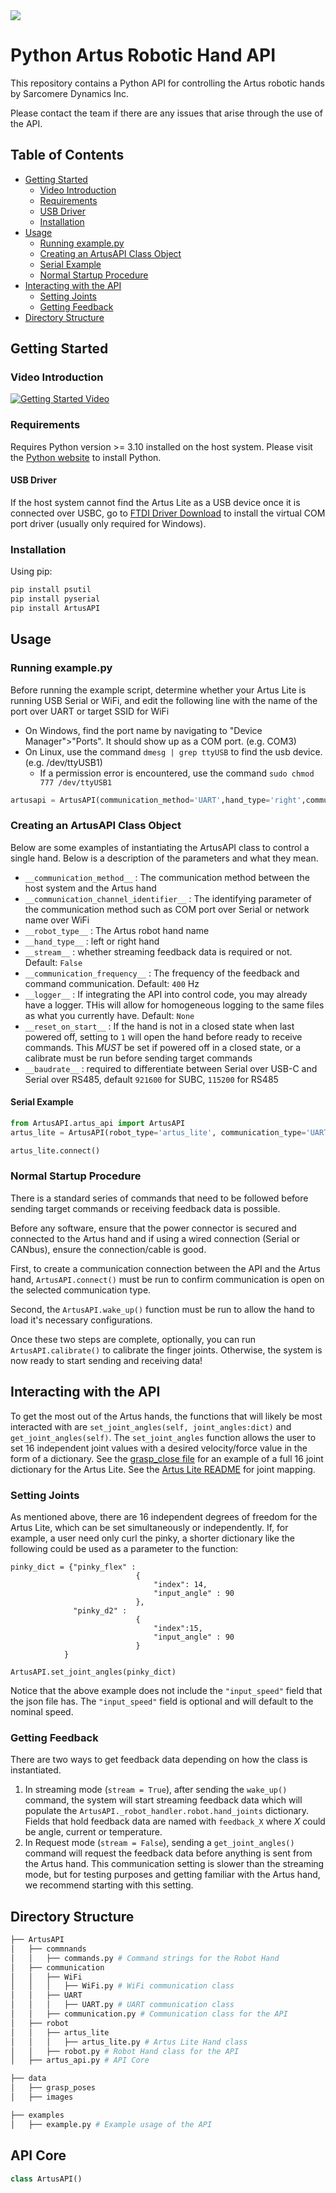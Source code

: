<img src='data/images/SarcomereLogoHorizontal.svg'>

# Python Artus Robotic Hand API
This repository contains a Python API for controlling the Artus robotic hands by Sarcomere Dynamics Inc.

Please contact the team if there are any issues that arise through the use of the API.

## Table of Contents
* [Getting Started](#getting-started)
    * [Video Introduction](#video-introduction)
    * [Requirements](#requirements)
    * [USB Driver](#usb-driver)
    * [Installation](#installation)
* [Usage](#usage)
    * [Running example.py](#running-examplepy)
    * [Creating an ArtusAPI Class Object](#creating-an-artusapi-class-object)
    * [Serial Example](#serial-example)
    * [Normal Startup Procedure](#normal-startup-procedure)
* [Interacting with the API](#interacting-with-the-api)
    * [Setting Joints](#setting-joints)
    * [Getting Feedback](#getting-feedback)
* [Directory Structure](#directory-structure)

## Getting Started
### Video Introduction
[![Getting Started Video](/data/images/thumbnail.png)](https://www.youtube.com/watch?v=30BkuA0EkP4)

### Requirements
Requires Python version >= 3.10 installed on the host system. Please visit the [Python website](https://www.python.org/downloads/) to install Python.

#### USB Driver
If the host system cannot find the Artus Lite as a USB device once it is connected over USBC, go to [FTDI Driver Download](https://ftdichip.com/drivers/vcp-drivers/) to install the virtual COM port driver (usually only required for Windows). 

### Installation
Using pip:
```bash
pip install psutil
pip install pyserial
pip install ArtusAPI
```

## Usage

### Running example.py
Before running the example script, determine whether your Artus Lite is running USB Serial or WiFi, and edit the following line with the name of the port over UART or target SSID for WiFi

* On Windows, find the port name by navigating to "Device Manager">"Ports". It should show up as a COM port. (e.g. COM3)
* On Linux, use the command `dmesg | grep ttyUSB` to find the usb device. (e.g. /dev/ttyUSB1)
    * If a permission error is encountered, use the command `sudo chmod 777 /dev/ttyUSB1` 

```python
artusapi = ArtusAPI(communication_method='UART',hand_type='right',communication_channel_identifier='/dev/ttyUSB1')
```

### Creating an ArtusAPI Class Object
Below are some examples of instantiating the ArtusAPI class to control a single hand. Below is a description of the parameters and what they mean.

* `__communication_method__` : The communication method between the host system and the Artus hand
* `__communication_channel_identifier__` : The identifying parameter of the communication method such as COM port over Serial or network name over WiFi
* `__robot_type__` : The Artus robot hand name 
* `__hand_type__` : left or right hand
* `__stream__` : whether streaming feedback data is required or not. Default: `False`
* `__communication_frequency__` : The frequency of the feedback and command communication. Default: `400` Hz
* `__logger__` : If integrating the API into control code, you may already have a logger. THis will allow for homogeneous logging to the same files as what you currently have. Default: `None`
* `__reset_on_start__` : If the hand is not in a closed state when last powered off, setting to `1` will open the hand before ready to receive commands. This _MUST_ be set if powered off in a closed state, or a calibrate must be run before sending target commands
* `__baudrate__` : required to differentiate between Serial over USB-C and Serial over RS485, default `921600` for SUBC, `115200` for RS485

#### Serial Example
```python
from ArtusAPI.artus_api import ArtusAPI
artus_lite = ArtusAPI(robot_type='artus_lite', communication_type='UART',hand_type='right',communication_channel_identifier='COM7')

artus_lite.connect()
```

### Normal Startup Procedure
There is a standard series of commands that need to be followed before sending target commands or receiving feedback data is possible. 

Before any software, ensure that the power connector is secured and connected to the Artus hand and if using a wired connection (Serial or CANbus), ensure the connection/cable is good. 

First, to create a communication connection between the API and the Artus hand, `ArtusAPI.connect()` must be run to confirm communication is open on the selected communication type.

Second, the `ArtusAPI.wake_up()` function must be run to allow the hand to load it's necessary configurations.

Once these two steps are complete, optionally, you can run `ArtusAPI.calibrate()` to calibrate the finger joints. Otherwise, the system is now ready to start sending and receiving data!

## Interacting with the API
To get the most out of the Artus hands, the functions that will likely be most interacted with are `set_joint_angles(self, joint_angles:dict)` and `get_joint_angles(self)`. The `set_joint_angles` function allows the user to set 16 independent joint values with a desired velocity/force value in the form of a dictionary. See the [grasp_close file](data/hand_poses/grasp_close.json) for an example of a full 16 joint dictionary for the Artus Lite. See the [Artus Lite README](ArtusAPI/robot/artus_lite/README.md) for joint mapping.

### Setting Joints
As mentioned above, there are 16 independent degrees of freedom for the Artus Lite, which can be set simultaneously or independently. If, for example, a user need only curl the pinky, a shorter dictionary like the following could be used as a parameter to the function:
```
pinky_dict = {"pinky_flex" : 
                            {
                                "index": 14,
                                "input_angle" : 90
                            },
              "pinky_d2" :
                            {
                                "index":15,
                                "input_angle" : 90
                            }
            }

ArtusAPI.set_joint_angles(pinky_dict)
```

Notice that the above example does not include the `"input_speed"` field that the json file has. The `"input_speed"` field is optional and will default to the nominal speed.

### Getting Feedback
There are two ways to get feedback data depending on how the class is instantiated.

1. In streaming mode (`stream = True`), after sending the `wake_up()` command, the system will start streaming feedback data which will populate the `ArtusAPI._robot_handler.robot.hand_joints` dictionary. Fields that hold feedback data are named with `feedback_X` where _X_ could be angle, current or temperature.
2. In Request mode (`stream = False`), sending a `get_joint_angles()` command will request the feedback data before anything is sent from the Artus hand. This communication setting is slower than the streaming mode, but for testing purposes and getting familiar with the Artus hand, we recommend starting with this setting. 


## Directory Structure
```bash
├── ArtusAPI
│   ├── commnands
│   │   ├── commands.py # Command strings for the Robot Hand
│   ├── communication
│   │   ├── WiFi
│   │   │   ├── WiFi.py # WiFi communication class
│   │   ├── UART
│   │   │   ├── UART.py # UART communication class
│   │   ├── communication.py # Communication class for the API
│   ├── robot
│   │   ├── artus_lite
│   │   │   ├── artus_lite.py # Artus Lite Hand class
│   │   ├── robot.py # Robot Hand class for the API
│   ├── artus_api.py # API Core

├── data
│   ├── grasp_poses
│   ├── images

├── examples
│   ├── example.py # Example usage of the API
```

## API Core
```python
class ArtusAPI()
```
